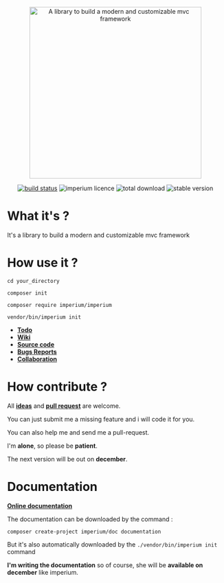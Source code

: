 <p align="center"> <img src="https://camo.githubusercontent.com/9014da55d4015e192764c4a743b213e6d36fd9d8/68747470733a2f2f7a7570696d616765732e6e65742f75702f31382f30382f726432752e706e67" width="400" alt="A library to build a modern and customizable mvc framework">  
</p>

<p align="center">
    <a href="https://travis-ci.com/fumseckworld/imperium">   <img src="https://travis-ci.com/fumseckworld/imperium.svg?branch=omaticayas" alt="build status"></a>
    <img  src="https://poser.pugx.org/imperium/imperium/license" alt="imperium licence">
    <img src="https://poser.pugx.org/imperium/imperium/downloads"  alt="total download"> 
    <img src="https://poser.pugx.org/imperium/imperium/version" alt="stable version">
</p>

# What it's ?

It's a library to build a modern and customizable mvc framework

# How use it ?

`cd your_directory`

`composer init`

`composer require imperium/imperium`

`vendor/bin/imperium init`

* [**Todo**](https://trello.com/b/ZMKB0OiD)
*  [**Wiki**](https://github.com/fumseckworld/imperium/wiki)
* [**Source code**](https://github.com/fumseckworld/imperium)
* [**Bugs Reports**](https://github.com/fumseckworld/imperium/issues)
* [**Collaboration**](https://github.com/fumseckworld/imperium/pulls)

# How contribute  ? 

All [**ideas**](https://github.com/fumseckworld/imperium/issues) and [**pull request**](https://help.github.com/en/github/collaborating-with-issues-and-pull-requests/about-pull-requests)
 are welcome.

You can just submit me a missing feature and i will code it for you.

You can also help me and send me a pull-request.

I'm **alone**, so please be **patient**. 

The next version will be out on **december**.

# Documentation

[**Online documentation**](https://fumseckworld.github.io/imperium-documentation/)

The documentation can be downloaded by the command :

`composer create-project imperium/doc documentation`

But it's also automatically downloaded by the `./vendor/bin/imperium init` command

**I'm writing the documentation** so of course, she will be **available on december** like imperium.